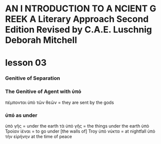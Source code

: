 # AN I NTRODUCTION TO A NCIENT G REEK A Literary Approach Second Edition Revised by C.A.E. Luschnig Deborah Mitchell
# lesson 03

### Genitive of Separation

### The Genitive of Agent with ὑπό
πέμπονται ὑπὸ τῶν θεῶν = they are sent by the gods

### ὑπό as under
ὑπὸ γῆς = under the earth
τὰ ὑπὸ γῆς = the things under the earth
ὑπὸ Τροίαν ἰέναι = to go under [the walls of] Troy
ὑπὸ νύκτα = at nightfall
ὑπὸ τὴν εἰρήνην at the time of peace
